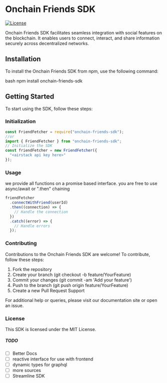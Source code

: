 # Onchain Friends SDK

[![License](https://img.shields.io/badge/license-MIT-blue.svg)](LICENSE)

Onchain Friends SDK facilitates seamless integration with social features on the blockchain. It enables users to connect, interact, and share information securely across decentralized networks.

## Installation

To install the Onchain Friends SDK from npm, use the following command:

bash
npm install onchain-friends-sdk

## Getting Started

To start using the SDK, follow these steps:

### Initialization

```javascript
const FriendFetcher = require("onchain-friends-sdk");
//or
import { FriendFetcher } from "onchain-friends-sdk";
// Initialize the SDK
const friendFetcher = new FriendFetcher({
  "<airstack api key here>"
});
```

### Usage

we provide all functions on a promise based interface.
you are free to use async/await or ".then" chaining

```javascript
friendFetcher
  .connectWithFriend(userId)
  .then((connection) => {
    // Handle the connection
  })
  .catch((error) => {
    // Handle errors
  });
```

### Contributing

Contributions to the Onchain Friends SDK are welcome! To contribute, follow these steps:

1. Fork the repository
2. Create your branch (git checkout -b feature/YourFeature)
3. Commit your changes (git commit -am 'Add your feature')
4. Push to the branch (git push origin feature/YourFeature)
5. Create a new Pull Request
   Support

For additional help or queries, please visit our documentation site or open an issue.

### License

This SDK is licensed under the MIT License.

##### TODO

- [ ] Better Docs
- [ ] reactive interface for use with frontend
- [ ] dynamic types for graphql
- [ ] more sources
- [ ] Streamline SDK
